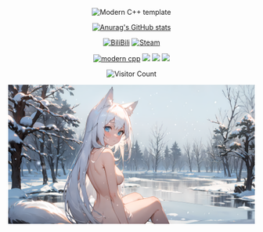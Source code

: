 <div id="title" align=center>
<div id="Visitor Count" align=center>

![Modern C++ template][github-sub-title:img]

[![Anurag's GitHub stats](https://github-readme-stats.vercel.app/api?username=Arctic-Fox-W&show_icons=true&theme=tokyonight)](https://b23.tv/iEJTnPp)

[![BiliBili](https://img.shields.io/badge/Video-Welcome_to_my_BiliBili-brightgreen)](https://space.bilibili.com/401803520)
[![Steam](https://img.shields.io/badge/Steam-My_Steam_HomePage-blue)](https://steamcommunity.com/profiles/76561199035406183/)

[![modern cpp](https://img.shields.io/badge/Code-C++-blue)](https://learn.microsoft.com/zh-cn/cpp/cpp/welcome-back-to-cpp-modern-cpp) 
![](https://img.shields.io/badge/讨厌-熬夜-yellow) 
![](https://img.shields.io/badge/喜欢-Counter--Strike_2-red) 
![](https://img.shields.io/badge/致力于-建设ZeRo社区-green)

</div>

![Visitor Count](https://profile-counter.glitch.me/Arctic-Fox-W/count.svg)

![头像](image/壁纸.png)

[github-sub-title:img]: https://readme-typing-svg.herokuapp.com?font=Segoe+Script&center=true&lines=北极狐_Arctic_Fox.
